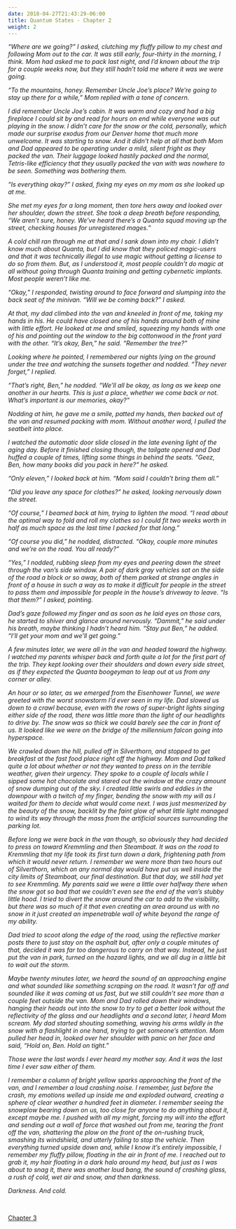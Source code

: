 ```yaml
---
date: 2018-04-27T21:43:29-06:00
title: Quantum States - Chapter 2
weight: 2
---
```

<i>&ldquo;Where are we going?&rdquo; I asked, clutching my fluffy pillow to my chest and following Mom out to the car. It was still early, four-thirty in the morning, I think. Mom had asked me to pack last night, and I&rsquo;d known about the trip for a couple weeks now, but they still hadn&rsquo;t told me where it was we were going.</i>

<i>&ldquo;To the mountains, honey. Remember Uncle Joe&rsquo;s place? We&rsquo;re going to stay up there for a while,&rdquo; Mom replied with a tone of concern.<span class="Apple-converted-space">&nbsp;</span></i>

<i>I did remember Uncle Joe&rsquo;s cabin. It was warm and cozy and had a big fireplace I could sit by and read for hours on end while everyone was out playing in the snow. I didn&rsquo;t care for the snow or the cold, personally, which made our surprise exodus from our Denver home that much more unwelcome. It was starting to snow. And it didn&rsquo;t help at all that both Mom and Dad appeared to be operating under a mild, silent fright as they packed the van. Their luggage looked hastily packed and the normal, Tetris-like efficiency that they usually packed the van with was nowhere to be seen. Something was bothering them.</i>

<i>&ldquo;Is everything okay?&rdquo; I asked, fixing my eyes on my mom as she looked up at me.</i>

<i>She met my eyes for a long moment, then tore hers away and looked over her shoulder, down the street. She took a deep breath before responding, &ldquo;We aren&rsquo;t sure, honey. We&rsquo;ve heard there&rsquo;s a Quanta squad moving up the street, checking houses for unregistered mages.&rdquo;</i>

<i>A cold chill ran through me at that and I sank down into my chair. I didn&rsquo;t know much about Quanta, but I did know that they policed magic-users and that it was technically illegal to use magic without getting a license to do so from them. But, as I understood it, most people couldn&rsquo;t do magic at all without going through Quanta training and getting cybernetic implants. Most people weren&rsquo;t like me.</i>

<i>&ldquo;Okay,&rdquo; I responded, twisting around to face forward and slumping into the back seat of the minivan. &ldquo;Will we be coming back?&rdquo; I asked.</i>

<i>At that, my dad climbed into the van and kneeled in front of me, taking my hands in his. He could have closed one of his hands around both of mine with little effort. He looked at me and smiled, squeezing my hands with one of his and pointing out the window to the big cottonwood in the front yard with the other. &ldquo;It&rsquo;s okay, Ben,&rdquo; he said. &ldquo;Remember the tree?&rdquo;</i>

<i>Looking where he pointed, I remembered our nights lying on the ground under the tree and watching the sunsets together and nodded. &ldquo;They never forget,&rdquo; I replied.</i>

<i>&ldquo;That&rsquo;s right, Ben,&rdquo; he nodded. &ldquo;We&rsquo;ll all be okay, as long as we keep one another in our hearts. This is just a place, whether we come back or not. What&rsquo;s important is our memories, okay?&rdquo;</i>

<i>Nodding at him, he gave me a smile, patted my hands, then backed out of the van and resumed packing with mom. Without another word, I pulled the seatbelt into place.</i>

<i>I watched the automatic door slide closed in the late evening light of the aging day. Before it finished closing though, the tailgate opened and Dad huffed a couple of times, lifting some things in behind the seats. &ldquo;Geez, Ben, how many books did you pack in here?&rdquo; he asked.</i>

<i>&ldquo;Only eleven,&rdquo; I looked back at him. &ldquo;Mom said I couldn&rsquo;t bring them all.&rdquo;</i>

<i>&ldquo;Did you leave any space for clothes?&rdquo; he asked, looking nervously down the street.</i>

<i>&ldquo;Of course,&rdquo; I beamed back at him, trying to lighten the mood. &ldquo;I read about the optimal way to fold and roll my clothes so I could fit two weeks worth in half as much space as the last time I packed for that long.&rdquo;</i>

<i>&ldquo;Of course you did,&rdquo; he nodded, distracted. &ldquo;Okay, couple more minutes and we&rsquo;re on the road. You all ready?&rdquo;</i>

<i>&ldquo;Yes,&rdquo; I nodded, rubbing sleep from my eyes and peering down the street through the van&rsquo;s side window. A pair of dark gray vehicles sat on the side of the road a block or so away, both of them parked at strange angles in front of a house in such a way as to make it difficult for people in the street to pass them and impossible for people in the house&rsquo;s driveway to leave. &ldquo;Is that them?&rdquo; I asked, pointing.</i>

<i>Dad&rsquo;s gaze followed my finger and as soon as he laid eyes on those cars, he started to shiver and glance around nervously. &ldquo;Dammit,&rdquo; he said under his breath, maybe thinking I hadn&rsquo;t heard him. &ldquo;Stay put Ben,&rdquo; he added. &ldquo;I&rsquo;ll get your mom and we&rsquo;ll get going.&rdquo;</i>

<i>A few minutes later, we were all in the van and headed toward the highway. I watched my parents whisper back and forth quite a lot for the first part of the trip. They kept looking over their shoulders and down every side street, as if they expected the Quanta boogeyman to leap out at us from any corner or alley.<span class="Apple-converted-space">&nbsp;</span></i>

<i>An hour or so later, as we emerged from the Eisenhower Tunnel, we were greeted with the worst snowstorm I&rsquo;d ever seen in my life. Dad slowed us down to a crawl because, even with the rows of super-bright lights singing either side of the road, there was little more than the light of our headlights to drive by. The snow was so thick we could barely see the car in front of us. It looked like we were on the bridge of the millennium falcon going into hyperspace.</i>

<i>We crawled down the hill, pulled off in Silverthorn, and stopped to get breakfast at the fast food place right off the highway. Mom and Dad talked quite a lot about whether or not they wanted to press on in the terrible weather, given their urgency. They spoke to a couple of locals while I sipped some hot chocolate and stared out the window at the crazy amount of snow dumping out of the sky. I created little swirls and eddies in the downpour with a twitch of my finger, bending the snow with my will as I waited for them to decide what would come next. I was just mesmerized by the beauty of the snow, backlit by the faint glow of what little light managed to wind its way through the mass from the artificial sources surrounding the parking lot.</i>

<i>Before long we were back in the van though, so obviously they had decided to press on toward Kremmling and then Steamboat. It was on the road to Kremmling that my life took its first turn down a dark, frightening path from which it would never return. I remember we were more than two hours out of Silverthorn, which on any normal day would have put us well inside the city limits of Steamboat, our final destination. But that day, we still had yet to see Kremmling. My parents said we were a little over halfway there when the snow got so bad that we couldn&rsquo;t even see the end of the van&rsquo;s stubby little hood. I tried to divert the snow around the car to add to the visibility, but there was so much of it that even creating an area around us with no snow in it just created an impenetrable wall of white beyond the range of my ability.</i>

<i>Dad tried to scoot along the edge of the road, using the reflective marker posts there to just stay on the asphalt but, after only a couple minutes of that, decided it was far too dangerous to carry on that way. Instead, he just put the van in park, turned on the hazard lights, and we all dug in a little bit to wait out the storm.<span class="Apple-converted-space">&nbsp;</span></i>

<i>Maybe twenty minutes later, we heard the sound of an approaching engine and what sounded like something scraping on the road. It wasn&rsquo;t far off and sounded like it was coming at us fast, but we still couldn&rsquo;t see more than a couple feet outside the van. Mom and Dad rolled down their windows, hanging their heads out into the snow to try to get a better look without the reflectivity of the glass and our headlights and a second later, I heard Mom scream. My dad started shouting something, waving his arms wildly in the snow with a flashlight in one hand, trying to get someone&rsquo;s attention. Mom pulled her head in, looked over her shoulder with panic on her face and said, &ldquo;Hold on, Ben. Hold on tight.&rdquo;</i>

<i>Those were the last words I ever heard my mother say. And it was the last time I ever saw either of them.</i>

<i>I remember a column of bright yellow sparks approaching the front of the van, and I remember a loud crashing noise. I remember, just before the crash, my emotions welled up inside me and exploded outward, creating a sphere of clear weather a hundred feet in diameter. I remember seeing the snowplow bearing down on us, too close for anyone to do anything about it, except maybe me. I pushed with all my might, forcing my will into the effort and sending out a wall of force that washed out from me, tearing the front off the van, shattering the plow on the front of the on-rushing truck, smashing its windshield, and utterly failing to stop the vehicle. Then everything turned upside down and, while I know it&rsquo;s entirely impossible, I remember my fluffy pillow, floating in the air in front of me. I reached out to grab it, my hair floating in a dark halo around my head, but just as I was about to snag it, there was another loud bang, the sound of crashing glass, a rush of cold, wet air and snow, and then darkness.</i>

<i>Darkness. And cold.</i>

&nbsp;

[Chapter 3](../quantum-states-chapter-3)
